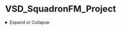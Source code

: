 # VSD_SquadronFM_Project
<details>
  <summary>
Expand or Collapse
  </summary>
  
## Steps

<details>
  <summary>
Expand or Collapse
  </summary>

### Step 1: Understanding the verilog code:

<details>
  <summary>
Expand or Collapse
  </summary>



### Place where you can find the Verilog code:

<details>
  <summary>
Expand or Collapse
  </summary>

### You can find the verilog in the top.v file of any led  in the github repo given by you.

1) Link of the github repo:
   https://github.com/thesourcerer8/VSDSquadron_FM/blob/main

2) Link of the verilog code:
   https://github.com/thesourcerer8/VSDSquadron_FM/blob/main/led_blue/top.v

### Note: Here I have took blue led for Verilog code.


 </details>
  
### Purpose of the Verilog code:

  <details>
  <summary>
Expand or Collapse
  </summary>


### This Verilog code is responsible for controlling the RGB LED on the VSDSquadron FPGA Mini Board. Here’s what’s happening under it:

### 1) Outputs:

  a) led_red, led_blue, led_green --> These control the three colors of the onboard LED.

  b) testwire --> A test signal output for debugging.

### 2) Inputs:

  a) hw_clk --> The clock input from the board’s built-in oscillator.

 </details>
  
### How it works:

  <details>
  <summary>
Expand or Collapse
  </summary>

### 1) Using the Internal Oscillator:

  a) The FPGA has an internal clock generator that keeps everything running on time.

  b) This oscillator is set to a specific frequency to control the LED.

### 2) Counting Clock Cycles:

  a) A counter keeps track of time using the oscillator’s clock signal.

  b) This allows us to control the timing of the LED blinks.

### 3) Controlling the RGB LED:

  a) The logic inside the Verilog code turns the LED on and off at specific intervals.

  b) It ensures the LED doesn’t get too bright by setting current limits.

  </details>
  
### Verilog Code (top.v):

  <details>
  <summary>
Expand or Collapse
  </summary>

    module top (
    output led_red,
    output led_blue,
    output led_green,
    output testwire,
    input hw_clk
    );

    reg [23:0] counter;

    always @(posedge hw_clk) begin
        counter <= counter + 1;
    end

    assign led_red   = counter[23];  // Red LED blinks at a slower rate
    assign led_blue  = counter[22];  // Blue LED blinks slightly faster
    assign led_green = counter[21];  // Green LED blinks even faster
    assign testwire  = counter[20];  // Debug signal

    endmodule

### This is the Verilog code in led_blue (top.v) of the github repo

 1) Link of the verilog code:
    https://github.com/thesourcerer8/VSDSquadron_FM/blob/main/led_blue/top.v

 </details>
 </details>
 

  
  
  
### Step 2: Assigning Pins with the PCF File:
<details>
  <summary>
Expand or Collapse
  </summary>
  </summary>



### Place where you can find the pins cofiguration file (PCF) :

<details>
  <summary>
Expand or Collapse
  </summary>

### You can find the verilog in the VSDSquadronFM.pcf file of any led in the github repo given by you.
1) Link of the github repo:
   https://github.com/thesourcerer8/VSDSquadron_FM/blob/main
   
2) Link of the pins cofiguration file (PCF) github repo:
   https://github.com/thesourcerer8/VSDSquadron_FM/blob/main/led_blue/VSDSquadronFM.pcf

### Note: Here I have took blue led for Verilog code.


  </details>

### Pin Mapping and Significance:
<details>
<summary>
Expand or Collapse
  </summary>

### This file maps the signals in our Verilog code to actual pins on the FPGA. Here’s the mapping along with the role of each connection:



## a) led_red:

  
### Link of the red led's pcf file:
   https://github.com/thesourcerer8/VSDSquadron_FM/blob/main/led_red/VSDSquadronFM.pcf
### 1) FPGA pins: 39
### 2) Purpose: Controls the red channel of the RGB LED. The Verilog code sets this pin high or low based on timing logic to turn the red light on or off.


## b) led_blue:


### Link of the blue led's pcf file:
   https://github.com/thesourcerer8/VSDSquadron_FM/blob/main/led_blue/VSDSquadronFM.pcf
 ### 1) FPGA pins: 40
 ### 2) Purpose: Controls the blue channel of the RGB LED. The Verilog module manipulates this pin to create blinking or color effects.



## c) led_green:

  
### Link of the green led's pcf file:
   https://github.com/thesourcerer8/VSDSquadron_FM/blob/main/led_green/VSDSquadronFM.pcf
 ### 1) FPGA pins: 41
 ### 2) Purpose: Controls the green channel of the RGB LED. It works in conjunction with the other two LED pins to mix colors.



## d) hw_clk:

  
 ### Link of the hw_clk's pcf file:
https://github.com/thesourcerer8/VSDSquadron_FM/blob/main/led_white/VSDSquadronFM.pcf
  
 ### 1) FPGA pins: 20
 ### 2) Purpose: Receives the clock signal from the onboard oscillator. This signal is crucial for the counter logic in Verilog, which determines LED blinking speed.


## e) testwire:

  
  ### Link of the testwire's pcf file:
   https://github.com/thesourcerer8/VSDSquadron_FM/blob/main/led_white/VSDSquadronFM.pcf
 ### 1) FPGA pins: 17
 ### 2) Purpose: This is an auxiliary output that can be used for debugging. It can carry signals that help monitor internal operations.



 
## f) Purpose of Pin Mapping:
  
### 1) The LED signals must be assigned correctly to their respective FPGA pins so that they physically control the onboard RGB LED.

### 2) The hw_clk input is essential because the Verilog logic relies on a timed clock signal to function correctly.

### 3) The testwire pin can be useful when debugging timing or signal logic, helping to ensure the FPGA is functioning as expected.

### 4) These mappings were confirmed using the VSDSquadron FPGA Mini Board Datasheet.


</details>

### PCF File (VSDSquadronFM.pcf):
<details>
<summary>
Expand or Collapse
  </summary>

    set_io  led_red	39
    set_io  led_blue 40
    set_io  led_green 41
    set_io  hw_clk 20
    set_io  testwire 17

### This is the pcf file in the github repo given by you.

### Link of the pcf file:
https://github.com/thesourcerer8/VSDSquadron_FM/blob/main/led_white/VSDSquadronFM.pcf


 </details>
 </details>
 

  
  
  
### Step 3: Setting Up the FPGA Mini Board:
<details>
  <summary>
Expand or Collapse
  </summary>
  </summary>



### Things you need:
<details>
<summary>
Expand or Collapse
  </summary>

### 1) A USB-C cable connected to the FPGA board to your computer as in the figure below.

![Image](https://github.com/user-attachments/assets/9c39ec69-5831-4b7f-9d69-e550af7a8e97)

### 2) FTDI drivers installed to make sure the board is recognized.

### 3) The required development tools (as mentioned in the datasheet).

</details>

### Steps to make the rgb led make blink:
<details>
<summary>
Expand or Collapse
  </summary>
  
### Step 1: Open terminal in virtual box:
After opening the terminal this screen will be shown:

photo of opening terminal


### Step 2: Change to the home directory (‘cd‘):

Write the code below in the terminal to change it to home directory:

    cd
    cd VSDSquadron_FM
    cd blink_led
    
The commands above allow you to:
a) Change to the home directory (‘cd‘).
b) Navigate to the ‘VSDSquadron FM‘ folder, which has a sample project.
c) Move into the ‘blink led‘ directory, which is the first FPGA project to be tried on VSDSquadron FPGA Mini (FM) board.

After writing the following commands this screen will appear:

photo of these commands

### Step 3: Making sure that the board is connected to the computer:


1) There is a preloaded project in ”blink led” directory. To test the project on VSDSquadron
 FPGA Mini (FM) board, we need to make sure that the board is connected to the Oracle
Virtual Machine. Perform below steps:
   
a) Connect the board to your PC, as shown earlier.

b) On the Virtual Machine, click on "Devices → USB → FTDI Single RS232-HS [J900]" as
shown in the picture below.

photo of devices of usb

### Step 3: Confirming that the board is connected to the computer:


1) To confirm if the board is connected to the USB, type the ‘lsusb‘ command in the terminal.
2) You should see a line stating ”Future Technology Devices International,” as shown in the picture below.

photo of lsusb



 ### Step 4: programming the VSDSquadron FPGA Mini (FM) board:

To program the VSDSquadron FPGA Mini (FM) board, follow these steps:

1) Run the following command to clean up previous builds:
    

       make clean  # clears any old build
   

After writing this in terminal the screen will appear like the picture below.

photo of make clean

2) Build the binaries for the FPGA board using below command the picture below shows the output
screen after ‘make build‘ command:

       make build   # compiles the design

photo of make build


3) Flash the code to the external SRAM with the following command:
   
       sudo make flash  # Uploads the code to your FPGA
   
 After executing the above command, the screen will look as shown in the picture below.

photo of sudo make flash

</details>

### What you should see after executing the code:
<details>
<summary>
Expand or Collapse
  </summary>

### 1) The RGB LED should start blinking or changing colors based on your Verilog code.
    
### 2) If nothing happens, check your connections, power supply, and pin assignments.

### 3) The board would look like the pictures below after successfully executing the code.

### Red Led blinking:

   ![Image](https://github.com/user-attachments/assets/381f0b36-c495-40c3-ab7d-68faca58e13b) 

### Blue Led blinking:
   ![Image](https://github.com/user-attachments/assets/416a4ca5-19ab-4d2a-8bd2-90200d6355b4) 

### Green Led blinking:
  ![Image](https://github.com/user-attachments/assets/f67d1fdd-d7db-48fe-8772-654d6235223a)

### No Led blinking:
  ![Image](https://github.com/user-attachments/assets/dda59a7a-1e0f-4f4b-8d76-b615e940a48c)
  
 </details>
 </details>
 

  
  
  
### Step 4: Final notes and troubleshooting:
<details>
  <summary>
Expand or Collapse
  </summary>
  </summary>

  ### Quick recap:
<details>
<summary>
Expand or Collapse
  </summary>

### 1) The Verilog code controls the LED using a built-in clock.

### 2) The PCF file assigns signals to the right FPGA pins.

### 3) The Makeclean, Makebuild, Sudo make flash helps compile and upload the design.

     make clean   # Clears any old builds
     make build   # Compiles the design
     sudo make flash   # Uploads the code to your FPGA

   </details>

### Common issuses and how to resolve the issue:
<details>
<summary>
Expand or Collapse
  </summary>

### 1) Board not detected:
### Make sure the USB cable is connected and FTDI drivers are installed.


### 2) LED not lighting up:
### Double-check the pin assignments in the PCF file.

### 3) Compilation errors:
### Ensure all required tools are installed.

